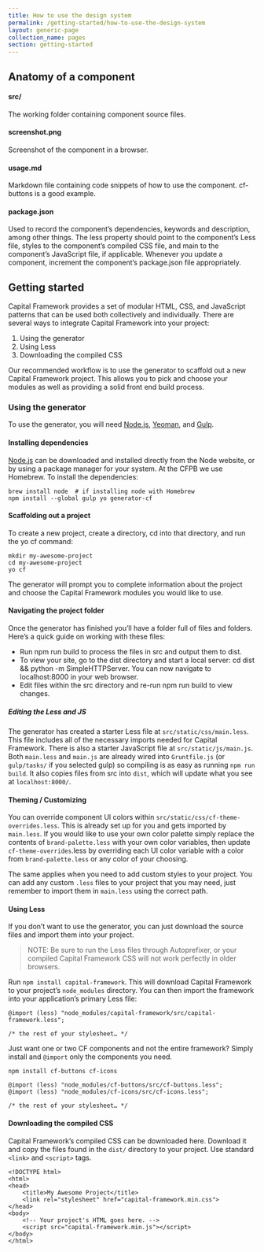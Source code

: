 ```yaml
---
title: How to use the design system
permalink: /getting-started/how-to-use-the-design-system
layout: generic-page
collection_name: pages
section: getting-started
---
```

## Anatomy of a component
#### src/
The working folder containing component source files.

#### screenshot.png
Screenshot of the component in a browser.

#### usage.md
Markdown file containing code snippets of how to use the component. cf-buttons is a good example.

#### package.json
Used to record the component’s dependencies, keywords and description, among other things. The less property should point to the component’s Less file, styles to the component’s compiled CSS file, and main to the component’s JavaScript file, if applicable. Whenever you update a component, increment the component’s package.json file appropriately.

## Getting started
Capital Framework provides a set of modular HTML, CSS, and JavaScript patterns that can be used both collectively and individually. There are several ways to integrate Capital Framework into your project:

1. Using the generator
2. Using Less
3. Downloading the compiled CSS

Our recommended workflow is to use the generator to scaffold out a new Capital Framework project. This allows you to pick and choose your modules as well as providing a solid front end build process.

### Using the generator
To use the generator, you will need [Node.js](http://nodejs.org/), [Yeoman](http://yeoman.io/), and [Gulp](http://gulpjs.com/).

#### Installing dependencies
[Node.js](http://nodejs.org/) can be downloaded and installed directly from the Node website, or by using a package manager for your system. At the CFPB we use Homebrew. To install the dependencies:
```
brew install node  # if installing node with Homebrew
npm install --global gulp yo generator-cf
```
#### Scaffolding out a project
To create a new project, create a directory, cd into that directory, and run the yo cf command:
```
mkdir my-awesome-project
cd my-awesome-project
yo cf
```
The generator will prompt you to complete information about the project and choose the Capital Framework modules you would like to use.

#### Navigating the project folder
Once the generator has finished you’ll have a folder full of files and folders. Here’s a quick guide on working with these files:

* Run npm run build to process the files in src and output them to dist.
* To view your site, go to the dist directory and start a local server: cd dist && python -m SimpleHTTPServer. You can now navigate to localhost:8000 in your web browser.
* Edit files within the src directory and re-run npm run build to view changes.

##### Editing the Less and JS
The generator has created a starter Less file at `src/static/css/main.less`. This file includes all of the necessary imports needed for Capital Framework. There is also a starter JavaScript file at `src/static/js/main.js`. Both `main.less` and `main.js` are already wired into `Gruntfile.js` (or `gulp/tasks/` if you selected gulp) so compiling is as easy as running `npm run build`. It also copies files from src into `dist`, which will update what you see at `localhost:8000/`.

#### Theming / Customizing
You can override component UI colors within `src/static/css/cf-theme-overrides.less`. This is already set up for you and gets imported by `main.less`. If you would like to use your own color palette simply replace the contents of `brand-palette.less` with your own color variables, then update `cf-theme-overrides`.less by overriding each UI color variable with a color from `brand-palette.less` or any color of your choosing.

The same applies when you need to add custom styles to your project. You can add any custom `.less` files to your project that you may need, just remember to import them in `main.less` using the correct path.

#### Using Less
If you don’t want to use the generator, you can just download the source files and import them into your project.

> NOTE: Be sure to run the Less files through Autoprefixer, or your compiled Capital Framework CSS will not work perfectly in older browsers.

Run `npm install capital-framework`. This will download Capital Framework to your project’s `node_modules` directory. You can then import the framework into your application’s primary Less file:
```
@import (less) "node_modules/capital-framework/src/capital-framework.less";

/* the rest of your stylesheet… */
```
Just want one or two CF components and not the entire framework? Simply install and `@import` only the components you need.

```
npm install cf-buttons cf-icons
```
```
@import (less) "node_modules/cf-buttons/src/cf-buttons.less";
@import (less) "node_modules/cf-icons/src/cf-icons.less";

/* the rest of your stylesheet… */
```
#### Downloading the compiled CSS
Capital Framework’s compiled CSS can be downloaded here. Download it and copy the files found in the `dist/` directory to your project. Use standard `<link>` and `<script>` tags.
```
<!DOCTYPE html>
<html>
<head>
    <title>My Awesome Project</title>
    <link rel="stylesheet" href="capital-framework.min.css">
</head>
<body>
    <!-- Your project's HTML goes here. -->
    <script src="capital-framework.min.js"></script>
</body>
</html>
```
